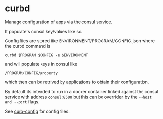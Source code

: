 # curbd
Manage configuration of apps via the consul service.

It populate's consul key/values like so.

Config files are stored like ENVIRONMENT/PROGRAM/CONFIG.json
where the curbd command is 
```
curbd $PROGRAM $CONFIG -e $ENVIRONMENT
```
and will populate keys in consul like
```
/PROGRAM/CONFIG/property
```

which then can be retrived by applications to obtain their configuration.

By default its intended to run in a docker container linked against the consul service with address ```consul:8500``` but this can be overriden by the ```--host and --port``` flags.

See [curb-config](https://github.com/ridecharge/curbd-config) for config files.
